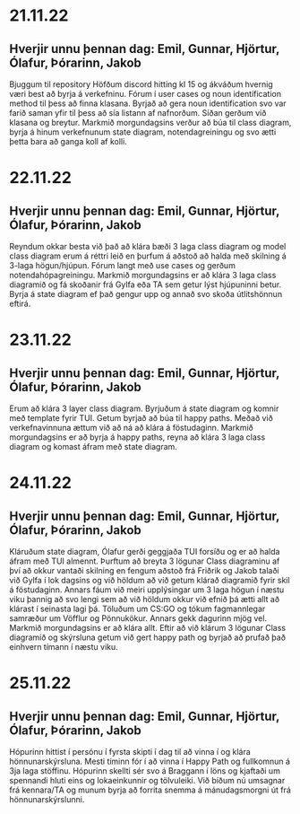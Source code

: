 # 21.11.22

## Hverjir unnu þennan dag: Emil, Gunnar, Hjörtur, Ólafur, Þórarinn, Jakob

Bjuggum til repository
Höfðum discord hitting kl 15 og ákváðum hvernig væri best að byrja á verkefninu.
Fórum í user cases og noun identification method til þess að finna klasana.
Byrjað að gera noun identification svo var farið saman yfir til þess að sía listann 
af nafnorðum. Síðan gerðum við klasana og breytur. Markmið morgundagsins verður að 
búa til class diagram, byrja á hinum verkefnunum state diagram, notendagreiningu og
svo ætti þetta bara að ganga koll af kolli.

# 22.11.22

## Hverjir unnu þennan dag: Emil, Gunnar, Hjörtur, Ólafur, Þórarinn, Jakob

Reyndum okkar besta við það að klára bæði 3 laga class diagram og model class diagram
erum á réttri leið en þurfum á aðstoð að halda með skilning á 3-laga högun/hjúpun.
Fórum langt með use cases og gerðum notendahópagreiningu.
Markmið morgundagsins er að klára 3 laga class diagramið og fá skoðanir frá
Gylfa eða TA sem getur lýst hjúpuninni betur. Byrja á state diagram ef það gengur upp
og annað svo skoða útlitshönnun eftirá.

# 23.11.22

## Hverjir unnu þennan dag: Emil, Gunnar, Hjörtur, Ólafur, Þórarinn, Jakob

Erum að klára 3 layer class diagram. Byrjuðum á state diagram og komnir með template fyrir TUI. Getum byrjað að búa til happy paths.
Meðað við verkefnavinnuna ættum við að ná að klára á föstudaginn. Markmið morgundagsins er að byrja á happy paths, reyna að klára 
3 laga class diagram og komast áfram með state diagram.

# 24.11.22

## Hverjir unnu þennan dag: Emil, Gunnar, Hjörtur, Ólafur, Þórarinn, Jakob

Kláruðum state diagram, Ólafur gerði geggjaða TUI forsíðu og er að halda áfram með TUI almennt. Þurftum að breyta 3 lögunar Class diagraminu
af því að okkur vantaði skilning en fengum aðstoð frá Friðrik og Jakob talaði við Gylfa í lok dagsins og við höldum að við getum klárað
diagramið fyrir skil á föstudaginn. Annars fáum við meiri upplýsingar um 3 laga högun í næstu viku þannig að svo lengi sem að við höldum okkur
við efnið þá ætti allt að klárast í seinasta lagi þá. Töluðum um CS:GO og tókum fagmannlegar samræður um Vöfflur og Pönnukökur. Annars gekk
dagurinn mjög vel. Markmið morgundagsins er að klára allt. Eftir að við klárum 3 lögunar Class diagramið og skýrsluna getum við gert happy 
path og byrjað að prufað það einhvern tímann í næstu viku.


# 25.11.22

## Hverjir unnu þennan dag: Emil, Gunnar, Hjörtur, Ólafur, Þórarinn, Jakob

Hópurinn hittist í persónu í fyrsta skipti í dag til að vinna í og klára 
hönnunarskýrsluna. Mesti tíminn fór í að vinna í Happy Path og fullkomnun 
á 3ja laga stöffinu. Hópurinn skellti sér svo á Braggann í löns og 
kjaftaði um spennandi hluti eins og lokaeinkunnir og tölvuleiki. Við bíðum 
nú umsagnar frá kennara/TA og munum byrja að forrita snemma á 
mánudagsmorgni út frá hönnunarskýrslunni.
